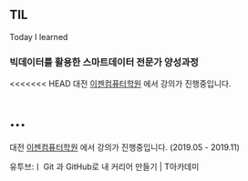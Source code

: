﻿## TIL

Today I learned 

### 빅데이터를 활용한 스마트데이터 전문가 양성과정 

<<<<<<< HEAD
대전 [이젠컴퓨터학원](http://dj.ezenac.co.kr/) 에서 강의가 진행중입니다. 

...
=======
대전 [이젠컴퓨터학원](http://dj.ezenac.co.kr/) 에서 강의가 진행중입니다. (2019.05 - 2019.11)


유투브:ㅣ Git 과 GitHub로 내 커리어 만들기 | T아카데미 
